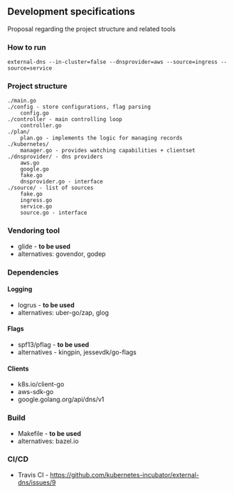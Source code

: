 ## Development specifications

Proposal regarding the project structure and related tools

### How to run

```
external-dns --in-cluster=false --dnsprovider=aws --source=ingress --source=service
```

### Project structure

```
./main.go
./config - store configurations, flag parsing
    config.go 
./controller - main controlling loop
    controller.go 
./plan/
    plan.go - implements the logic for managing records
./kubernetes/
    manager.go - provides watching capabilities + clientset
./dnsprovider/ - dns providers
    aws.go
    google.go
    fake.go 
    dnsprovider.go - interface
./source/ - list of sources
    fake.go
    ingress.go
    service.go
    source.go - interface
```

### Vendoring tool 

- glide - **to be used**
- alternatives: govendor, godep

### Dependencies 

#### Logging 
  - logrus - **to be used**
  - alternatives: uber-go/zap, glog

#### Flags

 - spf13/pflag - **to be used**
 - alternatives - kingpin, jessevdk/go-flags

#### Clients
 - k8s.io/client-go
 - aws-sdk-go
 - google.golang.org/api/dns/v1

### Build
  - Makefile - **to be used**
  - alternatives: bazel.io 

### CI/CD

 - Travis CI - https://github.com/kubernetes-incubator/external-dns/issues/9


